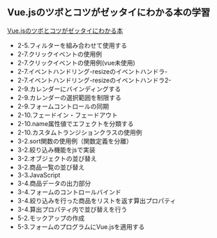 ## Vue.jsのツボとコツがゼッタイにわかる本の学習
[Vue.jsのツボとコツがゼッタイにわかる本](https://www.shuwasystem.co.jp/book/9784798056494.html)

- 2-5.フィルターを組み合わせて使用する
- 2-7.クリックイベントの使用例
- 2-7.クリックイベントの使用例(vue未使用)
- 2-7.イベントハンドリング-resizeのイベントハンドラ-
- 2-7.イベントハンドリング-resizeのイベントハンドラ2-
- 2-9.カレンダーにバインディングする
- 2-9.カレンダーの選択範囲を制限する
- 2-9.フォームコントロールの同期
- 2-10.フェードイン・フェードアウト
- 2-10.name属性値でエフェクトを分類する
- 2-10.カスタムトランジションクラスの使用例
- 3-2.sort関数の使用例（関数定義を分離）
- 3-2.絞り込み機能をjsで実装
- 3-2.オブジェクトの並び替え
- 3-2.商品一覧の並び替え
- 3-3.JavaScript
- 3-4.商品データの出力部分
- 3-4.フォームのコントロールバインド
- 3-4.絞り込みを行った商品をリストを返す算出プロパティ
- 3-4.算出プロパティ内で並び替えを行う
- 5-2.モックアップの作成
- 5-3.フォームのプログラムにVue.jsを適用する